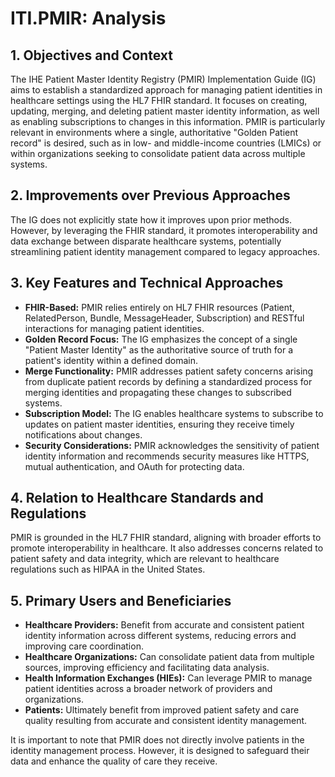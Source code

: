 # ITI.PMIR: Analysis

## 1. Objectives and Context

The IHE Patient Master Identity Registry (PMIR) Implementation Guide (IG) aims to establish a standardized approach for managing patient identities in healthcare settings using the HL7 FHIR standard. It focuses on creating, updating, merging, and deleting patient master identity information, as well as enabling subscriptions to changes in this information. PMIR is particularly relevant in environments where a single, authoritative "Golden Patient record" is desired, such as in low- and middle-income countries (LMICs) or within organizations seeking to consolidate patient data across multiple systems.

## 2. Improvements over Previous Approaches

The IG does not explicitly state how it improves upon prior methods. However, by leveraging the FHIR standard, it promotes interoperability and data exchange between disparate healthcare systems, potentially streamlining patient identity management compared to legacy approaches.

## 3. Key Features and Technical Approaches

- **FHIR-Based:** PMIR relies entirely on HL7 FHIR resources (Patient, RelatedPerson, Bundle, MessageHeader, Subscription) and RESTful interactions for managing patient identities.
- **Golden Record Focus:** The IG emphasizes the concept of a single "Patient Master Identity" as the authoritative source of truth for a patient's identity within a defined domain.
- **Merge Functionality:** PMIR addresses patient safety concerns arising from duplicate patient records by defining a standardized process for merging identities and propagating these changes to subscribed systems.
- **Subscription Model:** The IG enables healthcare systems to subscribe to updates on patient master identities, ensuring they receive timely notifications about changes.
- **Security Considerations:** PMIR acknowledges the sensitivity of patient identity information and recommends security measures like HTTPS, mutual authentication, and OAuth for protecting data.

## 4. Relation to Healthcare Standards and Regulations

PMIR is grounded in the HL7 FHIR standard, aligning with broader efforts to promote interoperability in healthcare. It also addresses concerns related to patient safety and data integrity, which are relevant to healthcare regulations such as HIPAA in the United States.

## 5. Primary Users and Beneficiaries

- **Healthcare Providers:** Benefit from accurate and consistent patient identity information across different systems, reducing errors and improving care coordination.
- **Healthcare Organizations:** Can consolidate patient data from multiple sources, improving efficiency and facilitating data analysis.
- **Health Information Exchanges (HIEs):** Can leverage PMIR to manage patient identities across a broader network of providers and organizations.
- **Patients:** Ultimately benefit from improved patient safety and care quality resulting from accurate and consistent identity management.

It is important to note that PMIR does not directly involve patients in the identity management process. However, it is designed to safeguard their data and enhance the quality of care they receive.
